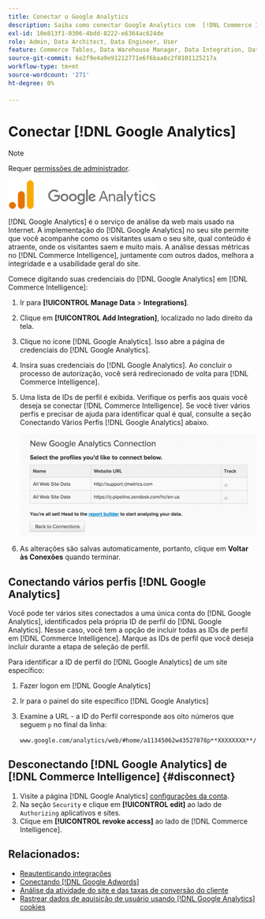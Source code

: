 ```yaml
---
title: Conectar o Google Analytics
description: Saiba como conectar Google Analytics com  [!DNL Commerce Intelligence].
exl-id: 10e813f1-0306-4bdd-8222-e6364ac624de
role: Admin, Data Architect, Data Engineer, User
feature: Commerce Tables, Data Warehouse Manager, Data Integration, Data Import/Export
source-git-commit: 6e2f9e4a9e91212771e6f6baa8c2f8101125217a
workflow-type: tm+mt
source-wordcount: '271'
ht-degree: 0%

---
```


# Conectar [!DNL Google Analytics]

>[!NOTE]
>
>Requer [permissões de administrador](../../../administrator/user-management/user-management.md).

![](../../../assets/google-analytics-logo.png)

[!DNL Google Analytics] é o serviço de análise da web mais usado na Internet. A implementação do [!DNL Google Analytics] no seu site permite que você acompanhe como os visitantes usam o seu site, qual conteúdo é atraente, onde os visitantes saem e muito mais. A análise dessas métricas no [!DNL Commerce Intelligence], juntamente com outros dados, melhora a integridade e a usabilidade geral do site.

Comece digitando suas credenciais do [!DNL Google Analytics] em [!DNL Commerce Intelligence]:

1. Ir para **[!UICONTROL Manage Data** > **Integrations]**.

1. Clique em **[!UICONTROL Add Integration]**, localizado no lado direito da tela.

1. Clique no ícone [!DNL Google Analytics]. Isso abre a página de credenciais do [!DNL Google Analytics].

1. Insira suas credenciais do [!DNL Google Analytics]. Ao concluir o processo de autorização, você será redirecionado de volta para [!DNL Commerce Intelligence].

1. Uma lista de IDs de perfil é exibida. Verifique os perfis aos quais você deseja se conectar [!DNL Commerce Intelligence]. Se você tiver vários perfis e precisar de ajuda para identificar qual é qual, consulte a seção Conectando Vários Perfis [!DNL Google Analytics] abaixo.

   ![](../../../assets/list-profile-id.png)<!--{: width="600px"}-->

1. As alterações são salvas automaticamente, portanto, clique em **Voltar às Conexões** quando terminar.

## Conectando vários perfis [!DNL Google Analytics]

Você pode ter vários sites conectados a uma única conta do [!DNL Google Analytics], identificados pela própria ID de perfil do [!DNL Google Analytics]. Nesse caso, você tem a opção de incluir todas as IDs de perfil em [!DNL Commerce Intelligence]. Marque as IDs de perfil que você deseja incluir durante a etapa de seleção de perfil.

Para identificar a ID de perfil do [!DNL Google Analytics] de um site específico:

1. Fazer logon em [!DNL Google Analytics]
1. Ir para o painel do site específico [!DNL Google Analytics]
1. Examine a URL - a ID do Perfil corresponde aos oito números que seguem `p` no final da linha:

   `www.google.com/analytics/web/#home/a11345062w43527078p**XXXXXXXX**/`

## Desconectando [!DNL Google Analytics] de [!DNL Commerce Intelligence] {#disconnect}

1. Visite a página [!DNL Google Analytics] [configurações da conta](https://accounts.google.com/).
1. Na seção `Security` e clique em **[!UICONTROL edit]** ao lado de `Authorizing` aplicativos e sites.
1. Clique em **[!UICONTROL revoke access]** ao lado de [!DNL Commerce Intelligence].

## Relacionados:

* [Reautenticando integrações](https://experienceleague.adobe.com/docs/commerce-knowledge-base/kb/how-to/mbi-reauthenticating-integrations.html)
* [Conectando [!DNL Google Adwords]](../integrations/google-adwords.md)
* [Análise da atividade do site e das taxas de conversão do cliente](../../analysis/web-act-cust-conversion.md)
* [Rastrear dados de aquisição de usuário usando  [!DNL Google Analytics] cookies](../../analysis/google-track-user-acq.md)
